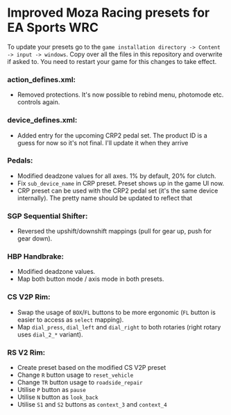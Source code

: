 # Improved Moza Racing presets for EA Sports WRC

To update your presets go to the `game installation directory -> Content -> input -> windows`.
Copy over all the files in this repository and overwrite if asked to. You need to restart your game for this changes to take effect.

### action_defines.xml:
- Removed protections. It's now possible to rebind menu, photomode etc. controls again.

### device_defines.xml:
- Added entry for the upcoming CRP2 pedal set. The product ID is a guess for now so it's not final. I'll update it when they arrive

### Pedals:
- Modified deadzone values for all axes. 1% by default, 20% for clutch.
- Fix `sub_device_name` in CRP preset. Preset shows up in the game UI now.
- CRP preset can be used with the CRP2 pedal set (it's the same device internally). The pretty name should be updated to reflect that

### SGP Sequential Shifter:
- Reversed the upshift/downshift mappings (pull for gear up, push for gear down).

### HBP Handbrake:
- Modified deadzone values.
- Map both button mode / axis mode in both presets.

### CS V2P Rim:
- Swap the usage of `BOX`/`FL` buttons to be more ergonomic (`FL` button is easier to access as `select` mapping).
- Map `dial_press`, `dial_left` and `dial_right` to both rotaries (right rotary uses `dial_2_*` variant).

### RS V2 Rim:
- Create preset based on the modified CS V2P preset
- Change `R` button usage to `reset_vehicle`
- Change `TR` button usage to `roadside_repair`
- Utilise `P` button as `pause`
- Utilise `N` button as `look_back`
- Utilise `S1` and `S2` buttons as `context_3` and `context_4`
